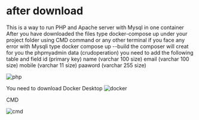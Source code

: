 # after download
This is a way to run PHP and Apache server with Mysql in one container
After you have downloaded the files
type docker-compose up under your project folder using CMD command or any other terminal
if you face any error with Mysqli type docker compose up --build
the composer will creat for you the phpmyadmin data (crudoperation) you need to add the 
following table and field
id (primary key)
name (varchar 100 size)
email (varchar 100 size)
mobile (varchar 11 size)
paaword (varchar 255 size)

![php](https://user-images.githubusercontent.com/70014963/188846175-f88707cd-a5d5-4544-9bf8-58d7492021e5.png)

You need to download Docker Desktop
![docker](https://user-images.githubusercontent.com/70014963/188847025-75c083a8-be2f-45d7-95f4-a12cb12fb815.jpg)

CMD

![cmd](https://user-images.githubusercontent.com/70014963/188847518-24237da7-1b84-4d2a-bb5d-6f9d886a7bbe.jpg)
